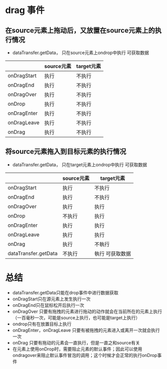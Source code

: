 # drag 事件

## 在source元素上拖动后，又放置在source元素上的执行情况
+ dataTransfer.getData， 只在source元素上ondrop中执行 可获取数据

|                      | source元素          | target元素 |
|----------------------|-------------------|----------|
| onDragStart          | 执行                | 不执行      |
| onDragEnd            | 执行                | 不执行      |
| onDragOver           | 执行                | 不执行      |
| onDrop               | 执行                | 不执行      |
| onDragEnter          | 执行                | 不执行      |
| onDragLeave          | 执行                | 不执行      |
| onDrag               | 执行                | 不执行      |


## 将source元素拖入到目标元素的执行情况
+ dataTransfer.getData， 只在target元素上ondrop中执行 可获取数据

|                      | source元素 | target元素 |
|----------------------|----------|----------|
| onDragStart          | 执行       | 不执行      |
| onDragEnd            | 执行       | 不执行      |
| onDragOver           | 执行       | 执行       |
| onDrop               | 不执行      | 执行       |
| onDragEnter          | 执行       | 执行       |
| onDragLeave          | 执行       | 执行       |
| onDrag               | 执行       | 不執行      |
| dataTransfer.getData | 不执行      | 執行 可获取数据 |


# 总结
+ dataTransfer.getData只能在drop事件中进行数据获取
+ onDragStart只在源元素上发生执行一次
+ onDragEnd只在鼠标松开后执行一次
+ onDragOver 只要有拖拽的元素进行拖动的动作就会在当前所在的元素上执行（一百毫秒一次，可能是source上执行，也可能是target上执行）
+ ondrop只有在放置目标上执行
+ onDragEnter，onDragLeave 只要有被拖拽的元素进入或离开一次就会执行一次
+ onDrag 只要有拖动的元素会一直执行，但是一直之和source有关
+ 在元素上使用onDrop时，需要阻止元素的默认事件；因此可以使用ondragover来阻止默认事件冒泡的调用；这个时候才会正常的执行onDrop事件